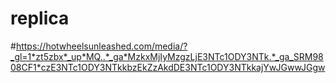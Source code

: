 # replica
#https://hotwheelsunleashed.com/media/?_gl=1*zt5zbx*_up*MQ..*_ga*MzkxMjIyMzgzLjE3NTc1ODY3NTk.*_ga_SRM9808CF1*czE3NTc1ODY3NTkkbzEkZzAkdDE3NTc1ODY3NTkkajYwJGwwJGgw
